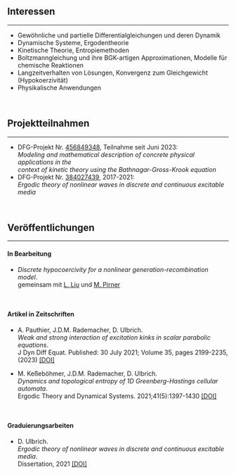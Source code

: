 ## Interessen
---

<ul>
<li>Gewöhnliche und partielle Differentialgleichungen und deren Dynamik</li>
<li>Dynamische Systeme, Ergodentheorie</li>
<li>Kinetische Theorie, Entropiemethoden</li>
<li>Boltzmanngleichung und ihre BGK-artigen Approximationen, Modelle für chemische Reaktionen</li>
<li>Langzeitverhalten von Lösungen, Konvergenz zum Gleichgewicht (Hypokoerzivität)</li>
<li>Physikalische Anwendungen</li>
</ul>

<br>

## Projektteilnahmen
---
- DFG-Projekt Nr. [456849348](https://gepris.dfg.de/gepris/projekt/456849348?language=en), Teilnahme seit Juni 2023:<br>
*Modeling and mathematical description of concrete physical applications in the <br>
 context of kinetic theory using the Bathnagar-Gross-Krook equation*
- DFG-Projekt Nr. [384027439](https://gepris.dfg.de/gepris/projekt/384027439?language=en&selectedSubTab=2), 2017-2021:<br>
*Ergodic theory of nonlinear waves in discrete and continuous excitable media* 
 
<br>

## Veröffentlichungen
---
#### In Bearbeitung

- *Discrete hypocoercivity for a nonlinear generation-recombination model*.<br>
gemeinsam mit [L. Liu](https://www.math.cuhk.edu.hk/~lliu/) und [M. Pirner](https://www.uni-muenster.de/AMM/en/Pirner/index.shtml)

<br>

#### Artikel in Zeitschriften 

- A. Pauthier, J.D.M. Rademacher, D. Ulbrich.<br>
*Weak and strong interaction of excitation kinks in scalar parabolic equations*.<br>
J Dyn Diff Equat. Published: 30 July 2021; Volume 35, pages 2199-2235, (2023) [[DOI]](https://doi.org/10.1007/s10884-021-10040-2)

 - M. Keßeböhmer, J.D.M. Rademacher, D. Ulbrich.<br>
*Dynamics and topological entropy of 1D Greenberg-Hastings cellular automata*.<br>
Ergodic Theory and Dynamical Systems. 2021;41(5):1397-1430 [[DOI]](https://doi.org/10.1017/etds.2020.18)

<br>

#### Graduierungsarbeiten

 - D. Ulbrich.<br>
*Ergodic theory of nonlinear waves in discrete and continuous excitable media*.<br>
Dissertation, 2021 [[DOI]](https://media.suub.uni-bremen.de/handle/elib/5257) 
